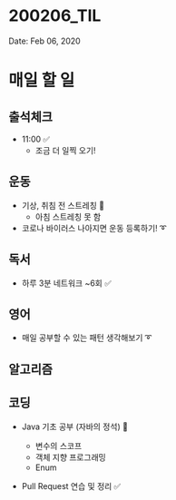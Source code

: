 # 200206_TIL

Date: Feb 06, 2020

# **매일 할 일**

## **출석체크**

- 11:00 ✅
    - 조금 더 일찍 오기!

## **운동**

- 기상, 취침 전 스트레칭 🔺
    - 아침 스트레칭 못 함
- 코로나 바이러스 나아지면 운동 등록하기! ➰

## **독서**

- 하루 3분 네트워크 ~6회 ✅

## **영어**

- 매일 공부할 수 있는 패턴 생각해보기 ➰

## **알고리즘**

## **코딩**

- Java 기초 공부 (자바의 정석) 🔺
    - 변수의 스코프
    - 객체 지향 프로그래밍
    - Enum

- Pull Request 연습 및 정리 ✅